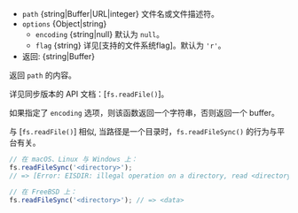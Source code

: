 <!-- YAML
added: v0.1.8
changes:
  - version: v7.6.0
    pr-url: https://github.com/nodejs/node/pull/10739
    description: 参数 `path` 可以是一个使用 `file:` 协议的 WHATWG `URL` 对象。该支持目前仍为试验性的。
  - version: v5.0.0
    pr-url: https://github.com/nodejs/node/pull/3163
    description: 参数 `path` 现在可以是一个文件描述符。
-->

* `path` {string|Buffer|URL|integer} 文件名或文件描述符。
* `options` {Object|string}
  * `encoding` {string|null} 默认为 `null`。
  * `flag` {string} 详见[支持的文件系统flag]。默认为 `'r'`。
* 返回: {string|Buffer}

返回 `path` 的内容。

详见同步版本的 API 文档：[`fs.readFile()`]。

如果指定了 `encoding` 选项，则该函数返回一个字符串，否则返回一个 buffer。

与 [`fs.readFile()`] 相似, 当路径是一个目录时，`fs.readFileSync()` 的行为与平台有关。

```js
// 在 macOS、Linux 与 Windows 上：
fs.readFileSync('<directory>');
// => [Error: EISDIR: illegal operation on a directory, read <directory>]

// 在 FreeBSD 上：
fs.readFileSync('<directory>'); // => <data>
```

